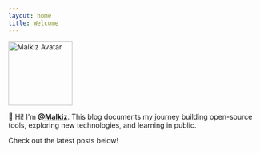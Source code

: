 ```yaml
---
layout: home
title: Welcome
---
```


<img src="/favicon.png" alt="Malkiz Avatar" width="128" height="128">

👋 Hi! I'm [**@Malkiz**](https://github.com/Malkiz).
This blog documents my journey building open-source tools, exploring new technologies, and learning in public.

Check out the latest posts below!
